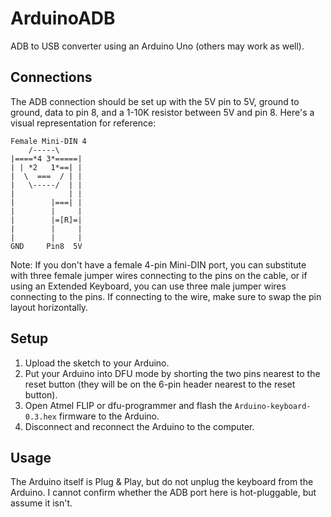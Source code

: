 # ArduinoADB
ADB to USB converter using an Arduino Uno (others may work as well).

## Connections
The ADB connection should be set up with the 5V pin to 5V, ground to ground, data to pin 8, and a 1-10K resistor between 5V and pin 8. Here's a visual representation for reference:
```
Female Mini-DIN 4
    /-----\
|====*4 3*=====|
| | *2   1*==| |
|  \  ===  / | |
|   \-----/  | |
|            | |
|        |===| |
|        |     |
|        |=[R]=|
|        |     |
|        |     |
GND     Pin8  5V
```
Note: If you don't have a female 4-pin Mini-DIN port, you can substitute with three female jumper wires connecting to the pins on the cable, or if using an Extended Keyboard, you can use three male jumper wires connecting to the pins. If connecting to the wire, make sure to swap the pin layout horizontally.

## Setup
1. Upload the sketch to your Arduino.
2. Put your Arduino into DFU mode by shorting the two pins nearest to the reset button (they will be on the 6-pin header nearest to the reset button).
3. Open Atmel FLIP or dfu-programmer and flash the `Arduino-keyboard-0.3.hex` firmware to the Arduino.
4. Disconnect and reconnect the Arduino to the computer.

## Usage
The Arduino itself is Plug & Play, but do not unplug the keyboard from the Arduino. I cannot confirm whether the ADB port here is hot-pluggable, but assume it isn't.
